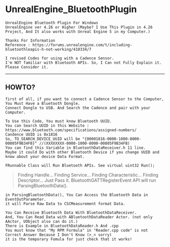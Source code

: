 # UnrealEngine_BluetoothPlugin

```
UnrealEngine Bluetooth Plugin For Windows
UnrealEngine ver 4.26 or Higher (Maybe? I Use This Plugin in 4.26 Project, And It also works with Unreal Engine 5 in my Computer.)
```

```
Thanks For Information
Reference : https://forums.unrealengine.com/t/including-bluetoothleapis-h-not-working/410334/7
```

```
I revised Codes for using with a Cadence Sensor.
I'm NOT familiar with Bluetooth APIs. So, I Can not Fully Explain it. Please Consider it.
```

-------

## HOWTO?

```
first of all, if you want to connect a Cadence Sensor to the Computer, You Must Have a Bluetooth Dongle.
Connect Dongle to USB. And Search the Cadence and pair with your Computer.
```
```
To Use this Code, You must know Bluetooth UUID.
You can Search UUID in this Website : https://www.bluetooth.com/specifications/assigned-numbers/
Candence UUID is 0x1816
So, TO_SEARCH_DEVICE_UUID will be "{00001816-0000-1000-8000-00805F9B34FB}" //(XXXXXXXX-0000-1000-8000-00805F9B34FB)
You can find this Variable in BluetoothDataReceiver.h 11 line.
Maybe it could Do with other Bluetooth Device if you change UUID and know about your device Data Format.
```

```
FRunnable Class will Run Bluetooth APIs. See virtual uint32 Run();
```

> Finding Handle...
> Finding Service...
> Finding Characteristic...
> Finding Descriptor...
> Just Pass it. BluetoothGATTRegisterEvent API will run ParsingBluetoothData().

```
in ParsingBluetoothData(), You Can Access the Bluetooth Data in EventOutParameter.
it will Parse Raw Data to CSCMeasurement format Data.
```

```
You Can Receive Bluetooth Data With BluetoothDataReceiver.
And, You Can Read Data with ABluetoothDataReader Actor. (not only AActor, UObject also can do it.)
There is Example in BluetoothDataReader.h And .cpp
You must know that "My RPM Formula" in "Reader.cpp code" is not Correct Answer Because I Don't Know (>_< sorry)
it is the temporary Fomula for just check that it works!
```
